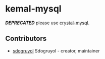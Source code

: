 # kemal-mysql

***DEPRECATED*** please use [crystal-mysql](https://github.com/waterlink/crystal-mysql).

## Contributors

- [sdogruyol](https://github.com/sdogruyol) Sdogruyol - creator, maintainer
